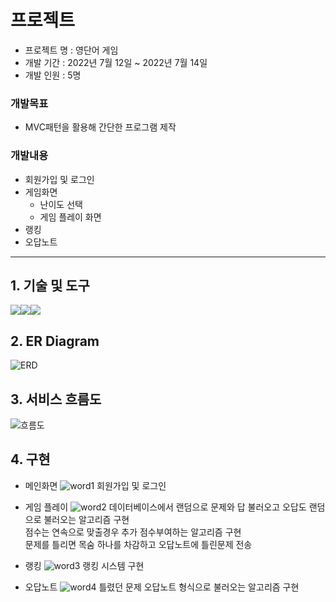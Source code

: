 # 프로젝트
- 프로젝트 명 : 영단어 게임
- 개발 기간 : 2022년 7월 12일 ~ 2022년 7월 14일
- 개발 인원 : 5명

### 개발목표
- MVC패턴을 활용해 간단한 프로그램 제작

### 개발내용
- 회원가입 및 로그인
- 게임화면
   - 난이도 선택
   - 게임 플레이 화면
- 랭킹
- 오답노트 
***


## 1. 기술 및 도구
<img src="https://img.shields.io/badge/JAVA-007396?style=for-the-badge&logo=java&logoColor=white"><img src="https://img.shields.io/badge/oracle-F80000?style=for-the-badge&logo=oracle&logoColor=white"><img src="https://img.shields.io/badge/Eclipse-2C2255?style=for-the-badge&logo=Eclipse%20IDE&logoColor=white">
## 2. ER Diagram
![ERD](https://user-images.githubusercontent.com/107980297/211022209-54dbd6d2-dbdc-43bb-9ff4-556910293b2e.jpg)
## 3. 서비스 흐름도
![흐름도](https://user-images.githubusercontent.com/107980297/211022202-416ad6ed-f575-4663-a397-f54a0e43b2f3.jpg)
## 4. 구현
- 메인화면
![word1](https://user-images.githubusercontent.com/107980297/211022777-f8037891-22b2-418a-9b52-4547da8f6252.png)
회원가입 및 로그인

- 게임 플레이
![word2](https://user-images.githubusercontent.com/107980297/211022783-a1e911df-4c42-4c17-a1f7-1d7055cddd31.png)
데이터베이스에서 랜덤으로 문제와 답 불러오고 오답도 랜덤으로 불러오는 알고리즘 구현<br>
점수는 연속으로 맞출경우 추가 점수부여하는 알고리즘 구현<br>
문제를 틀리면 목숨 하나를 차감하고 오답노트에 틀린문제 전송

- 랭킹
![word3](https://user-images.githubusercontent.com/107980297/211022788-0d73b920-5098-4535-a3f6-fffbca1d3b11.png)
랭킹 시스템 구현

- 오답노트
![word4](https://user-images.githubusercontent.com/107980297/211022790-64a1bed3-c0e2-497a-ad7f-f9ddd86a8199.png)
틀렸던 문제 오답노트 형식으로 불러오는 알고리즘 구현
